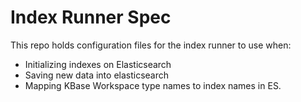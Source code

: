 # Index Runner Spec

This repo holds configuration files for the index runner to use when:

* Initializing indexes on Elasticsearch
* Saving new data into elasticsearch
* Mapping KBase Workspace type names to index names in ES.

